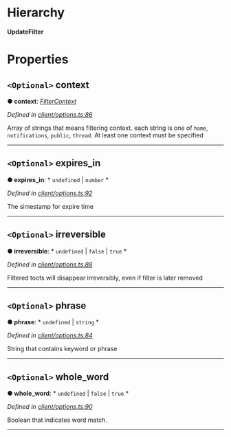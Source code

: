 

# Hierarchy

**UpdateFilter**

# Properties

<a id="context"></a>

## `<Optional>` context

**● context**: *[FilterContext](../modules/_entities_filter_.md#filtercontext)*

*Defined in [client/options.ts:86](https://github.com/lagunehq/core/blob/31cfc86/src/client/options.ts#L86)*

Array of strings that means filtering context. each string is one of `home`, `notifications`, `public`, `thread`. At least one context must be specified

___
<a id="expires_in"></a>

## `<Optional>` expires_in

**● expires_in**: * `undefined` &#124; `number`
*

*Defined in [client/options.ts:92](https://github.com/lagunehq/core/blob/31cfc86/src/client/options.ts#L92)*

The simestamp for expire time

___
<a id="irreversible"></a>

## `<Optional>` irreversible

**● irreversible**: * `undefined` &#124; `false` &#124; `true`
*

*Defined in [client/options.ts:88](https://github.com/lagunehq/core/blob/31cfc86/src/client/options.ts#L88)*

Filtered toots will disappear irreversibly, even if filter is later removed

___
<a id="phrase"></a>

## `<Optional>` phrase

**● phrase**: * `undefined` &#124; `string`
*

*Defined in [client/options.ts:84](https://github.com/lagunehq/core/blob/31cfc86/src/client/options.ts#L84)*

String that contains keyword or phrase

___
<a id="whole_word"></a>

## `<Optional>` whole_word

**● whole_word**: * `undefined` &#124; `false` &#124; `true`
*

*Defined in [client/options.ts:90](https://github.com/lagunehq/core/blob/31cfc86/src/client/options.ts#L90)*

Boolean that indicates word match.

___

